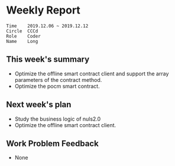 # Weekly Report 
```
Time	2019.12.06 ~ 2019.12.12
Circle	CCCd
Role	Coder
Name	Long
```
## This week's summary
- Optimize the offline smart contract client and support the array parameters of the contract method.
- Optimize the pocm smart contract.

## Next week's plan

- Study the business logic of nuls2.0
- Optimize the offline smart contract client.


## Work Problem Feedback
- None

